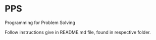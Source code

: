 # PPS
Programming for Problem Solving

Follow instructions give in README.md file, found in respective folder.
